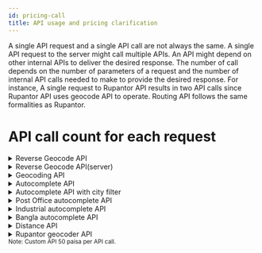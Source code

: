 ```yaml
---
id: pricing-call
title: API usage and pricing clarification
---
```


A single API request and a single API call are not always the same. A single API request to the server might call multiple APIs. An API might depend on other internal APIs to deliver the desired response. The number of call depends on the number of parameters of a request and the number of internal API calls needed to make to provide the desired response. For instance, A single request to Rupantor API results in two API calls since Rupantor API uses geocode API to operate. Routing API follows the same formalities as Rupantor.

# API call count for each request

<!-- details for reverse geocode api -->
<details style={{backgroundColor:"#ECF2FF", color:"black"}}>
  <summary>Reverse Geocode API</summary>  
  <table>
  
  <tr>
  <td>

| Parameter    | Call count                                                 |
| ------------ | ---------------------------------------------------------- |
| Base Count   | <span style={{color:"#654E92",fontWeight:"bold"}}>1</span> |
| District     | <span style={{color:"#654E92",fontWeight:"bold"}}>1</span> |
| Post_code    | <span style={{color:"#654E92",fontWeight:"bold"}}>1</span> |
| country      | <span style={{color:"#654E92",fontWeight:"bold"}}>1</span> |
| sub_district | <span style={{color:"#654E92",fontWeight:"bold"}}>1</span> |

  </td>
  <td></td>
  <td>

| Parameter     | Call count                                                 |
| ------------- | ---------------------------------------------------------- |
| address       | <span style={{color:"#654E92",fontWeight:"bold"}}>1</span> |
| Union         | <span style={{color:"#654E92",fontWeight:"bold"}}>1</span> |
| Pouroshova    | <span style={{color:"#654E92",fontWeight:"bold"}}>1</span> |
| location_type | <span style={{color:"#654E92",fontWeight:"bold"}}>1</span> |
| division      | <span style={{color:"#654E92",fontWeight:"bold"}}>1</span> |

  </td>

  <td></td>
  <td>

| Parameter   | Call count                                                 |
| ----------- | ---------------------------------------------------------- |
| area        | <span style={{color:"#654E92",fontWeight:"bold"}}>1</span> |
| post_office | <span style={{color:"#9e9e9e"}}>0</span>                   |
| Thana       | <span style={{color:"#9e9e9e"}}>0</span>                   |
| bangla      | <span style={{color:"#9e9e9e"}}>0</span>                   |
| match       | <span style={{color:"#9e9e9e"}}>0</span>                   |

  </td>
  </tr> 
</table>

</details>

<!-- details for reverse geocode api server -->
<details style={{backgroundColor:"#ECF2FF", color:"black"}}>
  <summary>Reverse Geocode API(server)</summary>  
  <table>
  <tr>
  <td>

| Parameter    | Call count                                                 |
| ------------ | ---------------------------------------------------------- |
| Base Count   | <span style={{color:"#654E92",fontWeight:"bold"}}>1</span> |
| District     | <span style={{color:"#654E92",fontWeight:"bold"}}>1</span> |
| Post_code    | <span style={{color:"#654E92",fontWeight:"bold"}}>1</span> |
| country      | <span style={{color:"#654E92",fontWeight:"bold"}}>1</span> |
| sub_district | <span style={{color:"#654E92",fontWeight:"bold"}}>1</span> |

  </td>
  <td></td>
  <td>

| API           | Call count                                                 |
| ------------- | ---------------------------------------------------------- |
| address       | <span style={{color:"#654E92",fontWeight:"bold"}}>1</span> |
| Union         | <span style={{color:"#654E92",fontWeight:"bold"}}>1</span> |
| Pouroshova    | <span style={{color:"#654E92",fontWeight:"bold"}}>1</span> |
| location_type | <span style={{color:"#654E92",fontWeight:"bold"}}>1</span> |
| division      | <span style={{color:"#654E92",fontWeight:"bold"}}>1</span> |

  </td>

  <td></td>
  <td>

| Parameter   | Call count                                                 |
| ----------- | ---------------------------------------------------------- |
| area        | <span style={{color:"#654E92",fontWeight:"bold"}}>1</span> |
| post_office | <span style={{color:"#9e9e9e"}}>0</span>                   |
| Thana       | <span style={{color:"#9e9e9e"}}>0</span>                   |
| bangla      | <span style={{color:"#9e9e9e"}}>0</span>                   |
| match       | <span style={{color:"#9e9e9e"}}>0</span>                   |

  </td>
  </tr> 
</table>

</details>

<!-- details for geocoding api -->
<details style={{backgroundColor:"#ECF2FF", color:"black"}}>
  <summary>Geocoding API</summary>  
  <table>
  
  <tr>
  <td>

| Parameter    | Call count                                                 |
| ------------ | ---------------------------------------------------------- |
| Base Count   | <span style={{color:"#654E92",fontWeight:"bold"}}>1</span> |
| District     | <span style={{color:"#9e9e9e"}}>0</span>                   |
| Post_code    | <span style={{color:"#9e9e9e"}}>0</span>                   |
| country      | <span style={{color:"#9e9e9e"}}>0</span>                   |
| sub_district | <span style={{color:"#9e9e9e"}}>0</span>                   |

  </td>
  <td></td>
  <td>

| API           | Call count                               |
| ------------- | ---------------------------------------- |
| address       | <span style={{color:"#9e9e9e"}}>0</span> |
| Union         | <span style={{color:"#9e9e9e"}}>0</span> |
| Pouroshova    | <span style={{color:"#9e9e9e"}}>0</span> |
| location_type | <span style={{color:"#9e9e9e"}}>0</span> |
| division      | <span style={{color:"#9e9e9e"}}>0</span> |

  </td>

  <td></td>
  <td>

| Parameter   | Call count                               |
| ----------- | ---------------------------------------- |
| area        | <span style={{color:"#9e9e9e"}}>0</span> |
| post_office | <span style={{color:"#9e9e9e"}}>0</span> |
| Thana       | <span style={{color:"#9e9e9e"}}>0</span> |
| bangla      | <span style={{color:"#9e9e9e"}}>0</span> |
| match       | <span style={{color:"#9e9e9e"}}>0</span> |

  </td>
  </tr> 
</table>

</details>

<!-- details for Autocomplete api -->
<details style={{backgroundColor:"#ECF2FF", color:"black"}}>
  <summary>Autocomplete API</summary>  
  <table>
  
  <tr>
  <td>

| Parameter    | Call count                                                 |
| ------------ | ---------------------------------------------------------- |
| Base Count   | <span style={{color:"#654E92",fontWeight:"bold"}}>1</span> |
| District     | <span style={{color:"#9e9e9e"}}>0</span>                   |
| Post_code    | <span style={{color:"#9e9e9e"}}>0</span>                   |
| country      | <span style={{color:"#9e9e9e"}}>0</span>                   |
| sub_district | <span style={{color:"#9e9e9e"}}>0</span>                   |

  </td>
  <td></td>
  <td>

| API           | Call count                               |
| ------------- | ---------------------------------------- |
| address       | <span style={{color:"#9e9e9e"}}>0</span> |
| Union         | <span style={{color:"#9e9e9e"}}>0</span> |
| Pouroshova    | <span style={{color:"#9e9e9e"}}>0</span> |
| location_type | <span style={{color:"#9e9e9e"}}>0</span> |
| division      | <span style={{color:"#9e9e9e"}}>0</span> |

  </td>

  <td></td>
  <td>

| Parameter   | Call count                               |
| ----------- | ---------------------------------------- |
| area        | <span style={{color:"#9e9e9e"}}>0</span> |
| post_office | <span style={{color:"#9e9e9e"}}>0</span> |
| Thana       | <span style={{color:"#9e9e9e"}}>0</span> |
| bangla      | <span style={{color:"#9e9e9e"}}>0</span> |
| match       | <span style={{color:"#9e9e9e"}}>0</span> |

  </td>
  </tr> 
</table>

</details>

<!-- details for Autocomplete api with city filter -->
<details style={{backgroundColor:"#ECF2FF", color:"black"}}>
  <summary>Autocomplete API with city filter</summary>  
  <table>
  
  <tr>
  <td>

| Parameter    | Call count                                                 |
| ------------ | ---------------------------------------------------------- |
| Base Count   | <span style={{color:"#654E92",fontWeight:"bold"}}>1</span> |
| District     | <span style={{color:"#9e9e9e"}}>0</span>                   |
| Post_code    | <span style={{color:"#9e9e9e"}}>0</span>                   |
| country      | <span style={{color:"#9e9e9e"}}>0</span>                   |
| sub_district | <span style={{color:"#9e9e9e"}}>0</span>                   |

  </td>
  <td></td>
  <td>

| API           | Call count                               |
| ------------- | ---------------------------------------- |
| address       | <span style={{color:"#9e9e9e"}}>0</span> |
| Union         | <span style={{color:"#9e9e9e"}}>0</span> |
| Pouroshova    | <span style={{color:"#9e9e9e"}}>0</span> |
| location_type | <span style={{color:"#9e9e9e"}}>0</span> |
| division      | <span style={{color:"#9e9e9e"}}>0</span> |

  </td>

  <td></td>
  <td>

| Parameter   | Call count                               |
| ----------- | ---------------------------------------- |
| area        | <span style={{color:"#9e9e9e"}}>0</span> |
| post_office | <span style={{color:"#9e9e9e"}}>0</span> |
| Thana       | <span style={{color:"#9e9e9e"}}>0</span> |
| bangla      | <span style={{color:"#9e9e9e"}}>0</span> |
| match       | <span style={{color:"#9e9e9e"}}>0</span> |

  </td>
  </tr> 
</table>

</details>

<!-- details for Postoffice autocomplete api -->
<details style={{backgroundColor:"#ECF2FF", color:"black"}}>
  <summary>Post Office autocomplete API</summary>  
  <table>
  
  <tr>
  <td>

| Parameter    | Call count                                                 |
| ------------ | ---------------------------------------------------------- |
| Base Count   | <span style={{color:"#654E92",fontWeight:"bold"}}>1</span> |
| District     | <span style={{color:"#9e9e9e"}}>0</span>                   |
| Post_code    | <span style={{color:"#9e9e9e"}}>0</span>                   |
| country      | <span style={{color:"#9e9e9e"}}>0</span>                   |
| sub_district | <span style={{color:"#9e9e9e"}}>0</span>                   |

  </td>
  <td></td>
  <td>

| API           | Call count                               |
| ------------- | ---------------------------------------- |
| address       | <span style={{color:"#9e9e9e"}}>0</span> |
| Union         | <span style={{color:"#9e9e9e"}}>0</span> |
| Pouroshova    | <span style={{color:"#9e9e9e"}}>0</span> |
| location_type | <span style={{color:"#9e9e9e"}}>0</span> |
| division      | <span style={{color:"#9e9e9e"}}>0</span> |

  </td>

  <td></td>
  <td>

| Parameter   | Call count                                                 |
| ----------- | ---------------------------------------------------------- |
| area        | <span style={{color:"#9e9e9e"}}>0</span>                   |
| post_office | <span style={{color:"#654E92",fontWeight:"bold"}}>1</span> |
| Thana       | <span style={{color:"#9e9e9e"}}>0</span>                   |
| bangla      | <span style={{color:"#9e9e9e"}}>0</span>                   |
| match       | <span style={{color:"#9e9e9e"}}>0</span>                   |

  </td>
  </tr> 
</table>

</details>

<!-- details for Industrial autocomplete api -->
<details style={{backgroundColor:"#ECF2FF", color:"black"}}>
  <summary>Industrial autocomplete API</summary>  
  <table>
  
  <tr>
  <td>

| Parameter    | Call count                                                 |
| ------------ | ---------------------------------------------------------- |
| Base Count   | <span style={{color:"#654E92",fontWeight:"bold"}}>1</span> |
| District     | <span style={{color:"#9e9e9e"}}>0</span>                   |
| Post_code    | <span style={{color:"#9e9e9e"}}>0</span>                   |
| country      | <span style={{color:"#9e9e9e"}}>0</span>                   |
| sub_district | <span style={{color:"#9e9e9e"}}>0</span>                   |

  </td>
  <td></td>
  <td>

| API           | Call count                               |
| ------------- | ---------------------------------------- |
| address       | <span style={{color:"#9e9e9e"}}>0</span> |
| Union         | <span style={{color:"#9e9e9e"}}>0</span> |
| Pouroshova    | <span style={{color:"#9e9e9e"}}>0</span> |
| location_type | <span style={{color:"#9e9e9e"}}>0</span> |
| division      | <span style={{color:"#9e9e9e"}}>0</span> |

  </td>

  <td></td>
  <td>

| Parameter   | Call count                               |
| ----------- | ---------------------------------------- |
| area        | <span style={{color:"#9e9e9e"}}>0</span> |
| post_office | <span style={{color:"#9e9e9e"}}>0</span> |
| Thana       | <span style={{color:"#9e9e9e"}}>0</span> |
| bangla      | <span style={{color:"#9e9e9e"}}>0</span> |
| match       | <span style={{color:"#9e9e9e"}}>0</span> |

  </td>
  </tr> 
</table>

</details>

<!-- details for Bangla autocomplete api -->
<details style={{backgroundColor:"#ECF2FF", color:"black"}}>
  <summary>Bangla autocomplete API</summary>  
  <table>
  
  <tr>
  <td>

| Parameter    | Call count                                                 |
| ------------ | ---------------------------------------------------------- |
| Base Count   | <span style={{color:"#654E92",fontWeight:"bold"}}>1</span> |
| District     | <span style={{color:"#9e9e9e"}}>0</span>                   |
| Post_code    | <span style={{color:"#9e9e9e"}}>0</span>                   |
| country      | <span style={{color:"#9e9e9e"}}>0</span>                   |
| sub_district | <span style={{color:"#9e9e9e"}}>0</span>                   |

  </td>
  <td></td>
  <td>

| API           | Call count                               |
| ------------- | ---------------------------------------- |
| address       | <span style={{color:"#9e9e9e"}}>0</span> |
| Union         | <span style={{color:"#9e9e9e"}}>0</span> |
| Pouroshova    | <span style={{color:"#9e9e9e"}}>0</span> |
| location_type | <span style={{color:"#9e9e9e"}}>0</span> |
| division      | <span style={{color:"#9e9e9e"}}>0</span> |

  </td>

  <td></td>
  <td>

| Parameter   | Call count                               |
| ----------- | ---------------------------------------- |
| area        | <span style={{color:"#9e9e9e"}}>0</span> |
| post_office | <span style={{color:"#9e9e9e"}}>0</span> |
| Thana       | <span style={{color:"#9e9e9e"}}>0</span> |
| bangla      | <span style={{color:"#9e9e9e"}}>0</span> |
| match       | <span style={{color:"#9e9e9e"}}>0</span> |

  </td>
  </tr> 
</table>

</details>

<!-- details for Distance api -->
<details style={{backgroundColor:"#ECF2FF", color:"black"}}>
  <summary>Distance API</summary>  
  <table>
  
  <tr>
  <td>

| Parameter    | Call count                                                 |
| ------------ | ---------------------------------------------------------- |
| Base Count   | <span style={{color:"#654E92",fontWeight:"bold"}}>1</span> |
| District     | <span style={{color:"#9e9e9e"}}>0</span>                   |
| Post_code    | <span style={{color:"#9e9e9e"}}>0</span>                   |
| country      | <span style={{color:"#9e9e9e"}}>0</span>                   |
| sub_district | <span style={{color:"#9e9e9e"}}>0</span>                   |

  </td>
  <td></td>
  <td>

| Parameter     | Call count                               |
| ------------- | ---------------------------------------- |
| address       | <span style={{color:"#9e9e9e"}}>0</span> |
| Union         | <span style={{color:"#9e9e9e"}}>0</span> |
| Pouroshova    | <span style={{color:"#9e9e9e"}}>0</span> |
| location_type | <span style={{color:"#9e9e9e"}}>0</span> |
| division      | <span style={{color:"#9e9e9e"}}>0</span> |

  </td>

  <td></td>
  <td>

| Parameter   | Call count                               |
| ----------- | ---------------------------------------- |
| area        | <span style={{color:"#9e9e9e"}}>0</span> |
| post_office | <span style={{color:"#9e9e9e"}}>0</span> |
| Thana       | <span style={{color:"#9e9e9e"}}>0</span> |
| bangla      | <span style={{color:"#9e9e9e"}}>0</span> |
| match       | <span style={{color:"#9e9e9e"}}>0</span> |

  </td>
  </tr> 
</table>

</details>

<!-- details for Rupantor geocoder api -->
<details style={{backgroundColor:"#ECF2FF", color:"black"}}>
  <summary>Rupantor geocoder API</summary>  
  <table>
  
  <tr>
  <td>

| API          | Call count                                                 |
| ------------ | ---------------------------------------------------------- |
| Base Count   | <span style={{color:"#654E92",fontWeight:"bold"}}>2</span> |
| District     | <span style={{color:"#654E92",fontWeight:"bold"}}>1</span> |
| Post_code    | <span style={{color:"#9e9e9e"}}>0</span>                   |
| country      | <span style={{color:"#9e9e9e"}}>0</span>                   |
| sub_district | <span style={{color:"#9e9e9e"}}>0</span>                   |

  </td>
  <td></td>
  <td>

| API           | Call count                               |
| ------------- | ---------------------------------------- |
| address       | <span style={{color:"#9e9e9e"}}>0</span> |
| Union         | <span style={{color:"#9e9e9e"}}>0</span> |
| Pouroshova    | <span style={{color:"#9e9e9e"}}>0</span> |
| location_type | <span style={{color:"#9e9e9e"}}>0</span> |
| division      | <span style={{color:"#9e9e9e"}}>0</span> |

  </td>

  <td></td>
  <td>

| API         | Call count                                                 |
| ----------- | ---------------------------------------------------------- |
| area        | <span style={{color:"#9e9e9e"}}>0</span>                   |
| post_office | <span style={{color:"#9e9e9e"}}>0</span>                   |
| Thana       | <span style={{color:"#654E92",fontWeight:"bold"}}>1</span> |
| bangla      | <span style={{color:"#654E92",fontWeight:"bold"}}>1</span> |
| match       | <span style={{color:"#9e9e9e"}}>0</span>                   |

  </td>
  </tr> 
</table>

</details>
<small style={{fontSize:"10px"}}>Note: Custom API 50 paisa per API call.</small>
